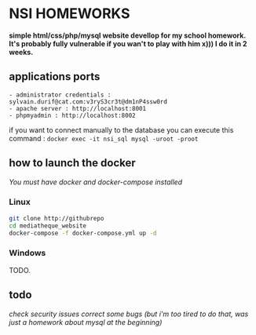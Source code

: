 # NSI HOMEWORKS

**simple html/css/php/mysql website devellop for my school homework.
It's probably fully vulnerable if you wan't to play with him x)))
I do it in 2 weeks.**

## applications ports
	- administrator credentials : sylvain.durif@cat.com:v3ryS3cr3t@dm1nP4ssw0rd
	- apache server : http://localhost:8001
	- phpmyadmin : http://localhost:8002
if you want to connect manually to the database you can execute this command :
```docker exec -it nsi_sql mysql -uroot -proot```

## how to launch the docker

*You must have docker and docker-compose installed*

### Linux

```sh
git clone http://githubrepo
cd mediatheque_website
docker-compose -f docker-compose.yml up -d
```

### Windows 

TODO.

## todo

*check security issues
correct some bugs
(but i'm too tired to do that, was just a homework about mysql at the beginning)*
